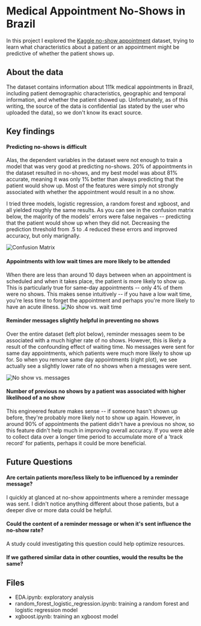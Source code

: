 # Medical Appointment No-Shows in Brazil

In this project I explored the [Kaggle no-show appointment](https://www.kaggle.com/joniarroba/noshowappointments/version/5) dataset, trying to learn what characteristics about a patient or an appointment might be predictive of whether the patient shows up.

## About the data

The dataset contains information about 111k medical appointments in Brazil, including patient demographic characteristics, geographic and temporal information, and whether the patient showed up. Unfortunately, as of this writing, the source of the data is confidential (as stated by the user who uploaded the data), so we don't know its exact source.


## Key findings

#### Predicting no-shows is difficult

Alas, the dependent variables in the dataset were not enough to train a model that was very good at predicting no-shows. 20% of appointments in the dataset resulted in no-shows, and my best model was about 81% accurate, meaning it was only 1% better than always predicting that the patient would show up. Most of the features were simply not strongly associated with whether the appointment would result in a no show.

I tried three models, logistic regression, a random forest and xgboost, and all yielded roughly the same results. As you can see in the confusion matrix below, the majority of the models' errors were false negaives -- predicting that the patient would show up when they did not. Decreasing the prediction threshold from .5 to .4 reduced these errors and improved accuracy, but only marignally.

![Confusion Matrix](imgs/confusion_matrix.png)

#### Appointments with low wait times are more likely to be attended

When there are less than around 10 days between when an appointment is scheduled and when it takes place, the patient is more likely to show up. This is particularly true for same-day appointments -- only 4% of them were no shows. This makes sense intuitively -- if you have a low wait time, you're less time to forget the appointment and perhaps you're more likely to have an acute illness.
![No show vs. wait time](https://raw.githubusercontent.com/ryankresse/medical_no_shows/blob/master/imgs/rate_vs_message.png)


#### Reminder messages slightly helpful in preventing no shows

Over the entire dataset (left plot below), reminder messages seem to be associated with a much higher rate of no shows. However, this is likely a result of the confounding effect of waiting time. No messages were sent for same day appointments, which patients were much more likely to show up for. So when you remove same day appointments (right plot), we see actually see a slightly lower rate of no shows when a messages were sent.

![No show vs. messages](https://raw.githubusercontent.com/ryankresse/projectname/medical_no_shows/imgs/rate_vs_message.png)

#### Number of previous no shows by a patient was associated with higher likelihood of a no show
This engineered feature makes sense -- if someone hasn't shown up before, they're probably more likely not to show up again. However, in around 90% of appointments the patient didn't have a previous no show, so this feature didn't help much in improving overall accuracy. If you were able to collect data over a longer time period to accumulate more of a 'track record' for patients, perhaps it could be more beneficial.


## Future Questions

#### Are  certain patients more/less likely to be influenced by a reminder message?
I quickly at glanced at no-show appointments where a reminder message was sent. I didn't notice anything different about those patients, but a deeper dive or more data could be helpful.

####  Could the content of a reminder message or when it's sent influence the no-show rate?
A study could investigating this question could help optimize resources.

#### If we gathered similar data in other counties, would the results be the same?


## Files
- EDA.ipynb: exploratory analysis
- random_forest_logistic_regression.ipynb: training a random forest and logistic regression model
- xgboost.ipynb: training an xgboost model








